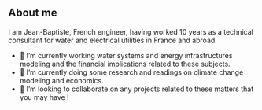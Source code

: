 ## About me

I am Jean-Baptiste, French engineer, having worked 10 years as a technical consultant for water and electrical utilities in France and abroad.
- 🔭 I’m currently working water systems and energy infrastructures modeling and the financial implications related to these subjects.
- 🌱 I’m currently doing some research and readings on climate change modeling and economics.
- 👯 I’m looking to collaborate on any projects related to these matters that you may have !
  

<!--
Here are some ideas to get you started:




- 🤔 I’m looking for help with ...
- 💬 Ask me about ...
- 📫 How to reach me: ...
- 😄 Pronouns: ...
- ⚡ Fun fact: ...

